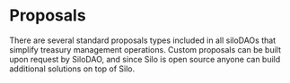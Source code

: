 # Proposals

There are several standard proposals types included in all siloDAOs that simplify treasury management operations. Custom proposals can be built upon request by SiloDAO, and since Silo is open source anyone can build additional solutions on top of Silo.
